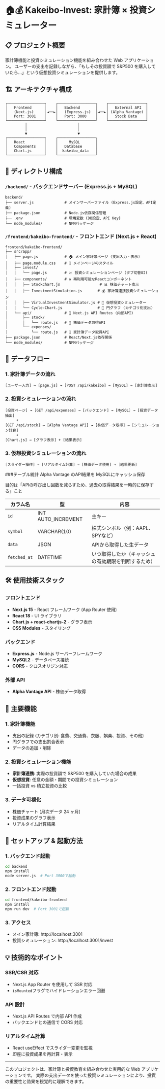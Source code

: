# 🏠💰 Kakeibo-Invest: 家計簿 × 投資シミュレーター

## 📋 プロジェクト概要

家計簿機能と投資シミュレーション機能を組み合わせた Web アプリケーション。
ユーザーの支出を記録しながら、「もしその投資額で S&P500 を購入していたら...」という仮想投資シミュレーションを提供します。

## 🏗️ アーキテクチャ構成

```
┌─────────────────┐    ┌─────────────────┐    ┌─────────────────┐
│   Frontend      │    │   Backend       │    │   External API  │
│   (Next.js)     │◄──►│   (Express.js)  │◄──►│ (Alpha Vantage) │
│   Port: 3001    │    │   Port: 3000    │    │   Stock Data    │
└─────────────────┘    └─────────────────┘    └─────────────────┘
         │                       │
         │                       │
         ▼                       ▼
┌─────────────────┐    ┌─────────────────┐
│   React         │    │     MySQL       │
│   Components    │    │   Database      │
│   Chart.js      │    │  kakeibo_data   │
└─────────────────┘    └─────────────────┘
```

## 📁 ディレクトリ構成

### `/backend/` - バックエンドサーバー (Express.js + MySQL)

```
backend/
├── server.js              # メインサーバーファイル (Express.js設定、API定義)
├── package.json           # Node.js依存関係管理
├── .env                   # 環境変数 (DB設定、API Key)
└── node_modules/          # NPMパッケージ
```

### `/frontend/kakeibo-frontend/` - フロントエンド (Next.js + React)

```
frontend/kakeibo-frontend/
├── src/app/
│   ├── page.js            # 🏠 メイン家計簿ページ (支出入力・表示)
│   ├── page.module.css    # 🎨 メインページのスタイル
│   ├── invest/
│   │   └── page.js        # 📈 投資シミュレーションページ (タブ切替UI)
│   ├── components/        # ♻️ 再利用可能なReactコンポーネント
│   │   ├── StockChart.js                  # 📊 株価チャート表示
│   │   ├── InvestmentSimulation.js       # 💰 家計簿連携投資シミュレーション
│   │   ├── VirtualInvestmentSimulator.js # 🚀 仮想投資シミュレーター
│   │   └── Cycle-Chart.js                # 🥧 円グラフ (カテゴリ別支出)
│   └── api/               # 🔌 Next.js API Routes (内部API)
│       ├── stock/
│       │   └── route.js   # 📡 株価データ取得API
│       └── expenses/
│           └── route.js   # 💾 家計簿データ取得API
├── package.json           # React/Next.js依存関係
└── node_modules/          # NPMパッケージ
```

## 🔄 データフロー

### 1. 家計簿データの流れ

```
[ユーザー入力] → [page.js] → [POST /api/kakeibo] → [MySQL] → [家計簿表示]
```

### 2. 投資シミュレーションの流れ

```
[投資ページ] → [GET /api/expenses] → [バックエンド] → [MySQL] → [投資データ抽出]
     ↓
[GET /api/stock] → [Alpha Vantage API] → [株価データ取得] → [シミュレーション計算]
     ↓
[Chart.js] → [グラフ表示] + [結果表示]
```

### 3. 仮想投資シミュレーションの流れ

```
[スライダー操作] → [リアルタイム計算] → [株価データ使用] → [結果更新]

```

###テーブル統計 
Alpha Vantage のAPI結果を MySQLにキャッシュ保存

目的は「APIの呼び出し回数を減らすため、過去の取得結果を一時的に保存する」こと

| カラム名         | 型                  | 内容                         |
| ------------ | ------------------ | -------------------------- |
| `id`         | INT AUTO_INCREMENT | 主キー                        |
| `symbol`     | VARCHAR(10)        | 株式シンボル（例：AAPL、SPYなど）       |
| `data`       | JSON               | APIから取得した生データ              |
| `fetched_at` | DATETIME           | いつ取得したか（キャッシュの有効期限を判断するため） |


## 🛠️ 使用技術スタック

### フロントエンド

- **Next.js 15** - React フレームワーク (App Router 使用)
- **React 18** - UI ライブラリ
- **Chart.js + react-chartjs-2** - グラフ表示
- **CSS Modules** - スタイリング

### バックエンド

- **Express.js** - Node.js サーバーフレームワーク
- **MySQL2** - データベース接続
- **CORS** - クロスオリジン対応

### 外部 API

- **Alpha Vantage API** - 株価データ取得

## 🔧 主要機能

### 1. 家計簿機能

- 支出の記録 (カテゴリ別: 食費、交通費、衣服、娯楽、投資、その他)
- 円グラフでの支出割合表示
- データの追加・削除

### 2. 投資シミュレーション機能

- **家計簿連携**: 実際の投資額で S&P500 を購入していた場合の成果
- **仮想投資**: 任意の金額・期間での投資シミュレーション
- 一括投資 vs 積立投資の比較

### 3. データ可視化

- 株価チャート (月次データ 24 ヶ月)
- 投資成果のグラフ表示
- リアルタイム計算結果

## 🚀 セットアップ & 起動方法

### 1. バックエンド起動

```bash
cd backend
npm install
node server.js  # Port 3000で起動
```

### 2. フロントエンド起動

```bash
cd frontend/kakeibo-frontend
npm install
npm run dev  # Port 3001で起動
```

### 3. アクセス

- メイン家計簿: http://localhost:3001
- 投資シミュレーション: http://localhost:3001/invest

## 💡 技術的なポイント

### SSR/CSR 対応

- Next.js App Router を使用して SSR 対応
- `isMounted`フラグでハイドレーションエラー回避

### API 設計

- Next.js API Routes で内部 API 作成
- バックエンドとの通信で CORS 対応

### リアルタイム計算

- React useEffect でスライダー変更を監視
- 即座に投資成果を再計算・表示

---

このプロジェクトは、家計簿と投資教育を組み合わせた実用的な Web アプリケーションです。
実際の支出データを使った投資シミュレーションにより、投資の重要性と効果を視覚的に理解できます。
